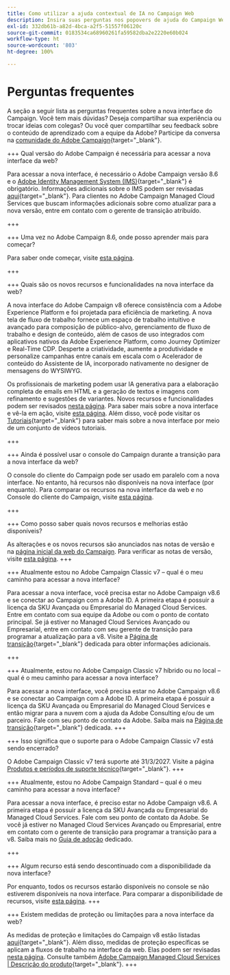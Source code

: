 ```yaml
---
title: Como utilizar a ajuda contextual de IA no Campaign Web
description: Insira suas perguntas nos popovers de ajuda do Campaign Web
exl-id: 332db61b-a82d-4bca-a2f5-51557f06120c
source-git-commit: 0183534ca68960261fa59582dba2e2220e60b024
workflow-type: ht
source-wordcount: '803'
ht-degree: 100%

---
```


# Perguntas frequentes

A seção a seguir lista as perguntas frequentes sobre a nova interface do Campaign. Você tem mais dúvidas? Deseja compartilhar sua experiência ou trocar ideias com colegas? Ou você quer compartilhar seu feedback sobre o conteúdo de aprendizado com a equipe da Adobe? Participe da conversa na [comunidade do Adobe Campaign](https://experienceleaguecommunities.adobe.com/t5/adobe-campaign-classic-v7/ct-p/adobe-campaign-classic-community?profile.language=pt){target="_blank"}.


+++ Qual versão do Adobe Campaign é necessária para acessar a nova interface da web?

Para acessar a nova interface, é necessário o Adobe Campaign versão 8.6 e o [Adobe Identity Management System (IMS)](https://helpx.adobe.com/br/enterprise/using/identity.html){target="_blank"} é obrigatório. Informações adicionais sobre o IMS podem ser revisadas [aqui](https://experienceleague.adobe.com/pt-br/docs/campaign/technotes-ac/tn-new/migrate-users-to-ims){target="_blank"}. Para clientes no Adobe Campaign Managed Cloud Services que buscam informações adicionais sobre como atualizar para a nova versão, entre em contato com o gerente de transição atribuído.

+++

+++ Uma vez no Adobe Campaign 8.6, onde posso aprender mais para começar?

Para saber onde começar, visite [esta página](../get-started/get-started.md).

+++

+++ Quais são os novos recursos e funcionalidades na nova interface da web?

A nova interface do Adobe Campaign v8 oferece consistência com a Adobe Experience Platform e foi projetada para eficiência de marketing. A nova tela de fluxo de trabalho fornece um espaço de trabalho intuitivo e avançado para composição de público-alvo, gerenciamento de fluxo de trabalho e design de conteúdo, além de casos de uso integrados com aplicativos nativos da Adobe Experience Platform, como Journey Optimizer e Real-Time CDP.  Desperte a criatividade, aumente a produtividade e personalize campanhas entre canais em escala com o Acelerador de conteúdo do Assistente de IA, incorporado nativamente no designer de mensagens do WYSIWYG.

Os profissionais de marketing podem usar IA generativa para a elaboração completa de emails em HTML e a geração de textos e imagens com refinamento e sugestões de variantes. Novos recursos e funcionalidades podem ser revisados [nesta página](../rn/whats-new.md). Para saber mais sobre a nova interface e vê-la em ação, visite [esta página](../get-started/user-interface.md). Além disso, você pode visitar os [Tutoriais](https://experienceleague.adobe.com/pt-br/docs/campaign-web-learn/tutorials/overview){target="_blank"} para saber mais sobre a nova interface por meio de um conjunto de vídeos tutoriais.

+++

+++  Ainda é possível usar o console do Campaign durante a transição para a nova interface da web?

O console do cliente do Campaign pode ser usado em paralelo com a nova interface. No entanto, há recursos não disponíveis na nova interface (por enquanto). Para comparar os recursos na nova interface da web e no Console do cliente do Campaign, visite [esta página](../get-started/capability-matrix.md).

+++

+++ Como posso saber quais novos recursos e melhorias estão disponíveis?

As alterações e os novos recursos são anunciados nas notas de versão e na [página inicial da web do Campaign](../get-started/user-interface.md#user-interface-home). Para verificar as notas de versão, visite [esta página](../rn/release-notes.md).
+++


+++  Atualmente estou no Adobe Campaign Classic v7 – qual é o meu caminho para acessar a nova interface?

Para acessar a nova interface, você precisa estar no Adobe Campaign v8.6 e se conectar ao Campaign com a Adobe ID. A primeira etapa é possuir a licença da SKU Avançada ou Empresarial do Managed Cloud Services. Entre em contato com sua equipe da Adobe ou com o ponto de contato principal. Se já estiver no Managed Cloud Services Avançado ou Empresarial, entre em contato com seu gerente de transição para programar a atualização para a v8. Visite a [Página de transição](https://experienceleague.adobe.com/pt-br/docs/campaign/campaign-v8/new/v7-to-v8){target="_blank"} dedicada para obter informações adicionais.

+++

+++  Atualmente, estou no Adobe Campaign Classic v7 híbrido ou no local – qual é o meu caminho para acessar a nova interface?

Para acessar a nova interface, você precisa estar no Adobe Campaign v8.6 e se conectar ao Campaign com a Adobe ID. A primeira etapa é possuir a licença da SKU Avançada ou Empresarial do Managed Cloud Services e então migrar para a nuvem com a ajuda da Adobe Consulting e/ou de um parceiro. Fale com seu ponto de contato da Adobe. Saiba mais na [Página de transição](https://experienceleague.adobe.com/pt-br/docs/campaign/campaign-v8/new/v7-to-v8){target="_blank"} dedicada.
+++

+++ Isso significa que o suporte para o Adobe Campaign Classic v7 está sendo encerrado?

O Adobe Campaign Classic v7 terá suporte até 31/3/2027. Visite a página [Produtos e períodos de suporte técnico](https://helpx.adobe.com/br/support/programs/eol-matrix.html){target="_blank"}.
+++

+++ Atualmente, estou no Adobe Campaign Standard – qual é o meu caminho para acessar a nova interface?

Para acessar a nova interface, é preciso estar no Adobe Campaign v8.6. A primeira etapa é possuir a licença da SKU Avançada ou Empresarial do Managed Cloud Services. Fale com seu ponto de contato da Adobe. Se você já estiver no Managed Cloud Services Avançado ou Empresarial, entre em contato com o gerente de transição para programar a transição para a v8. Saiba mais no [Guia de adoção](../../adoption/home.md) dedicado.

+++


+++ Algum recurso está sendo descontinuado com a disponibilidade da nova interface?

Por enquanto, todos os recursos estarão disponíveis no console se não estiverem disponíveis na nova interface. Para comparar a disponibilidade de recursos, visite [esta página](../get-started/capability-matrix.md).
+++


+++ Existem medidas de proteção ou limitações para a nova interface da web?

As medidas de proteção e limitações do Campaign v8 estão listadas [aqui](https://experienceleague.adobe.com/pt-br/docs/campaign/campaign-v8/releases/ac-guardrails){target="_blank"}. Além disso, medidas de proteção específicas se aplicam a fluxos de trabalho na interface da web. Elas podem ser revisadas [nesta página](../get-started/guardrails.md). Consulte também [Adobe Campaign Managed Cloud Services | Descrição do produto](https://helpx.adobe.com/br/legal/product-descriptions/adobe-campaign-managed-cloud-services.html){target="_blank"}.
+++
